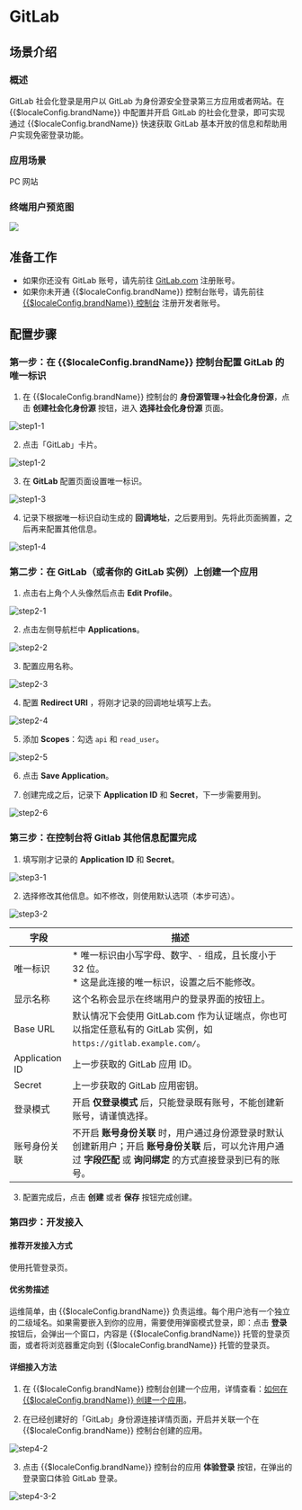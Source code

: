 # GitLab

<LastUpdated />

## 场景介绍

### 概述

GitLab 社会化登录是用户以 GitLab 为身份源安全登录第三方应用或者网站。在 {{$localeConfig.brandName}} 中配置并开启 GitLab 的社会化登录，即可实现通过 {{$localeConfig.brandName}} 快速获取 GitLab 基本开放的信息和帮助用户实现免密登录功能。

### 应用场景

PC 网站

### 终端用户预览图

<img src="./images/gitlab-login2.png" style="display:block;margin: 0 auto;">

## 准备工作

* 如果你还没有 GitLab 账号，请先前往 [GitLab.com](https://gitlab.com/users/sign_up/) 注册账号。
* 如果你未开通 {{$localeConfig.brandName}} 控制台账号，请先前往 [{{$localeConfig.brandName}} 控制台](https://authing.cn/) 注册开发者账号。

## 配置步骤

### 第一步：在 {{$localeConfig.brandName}} 控制台配置 GitLab 的唯一标识

1. 在 {{$localeConfig.brandName}} 控制台的 **身份源管理->社会化身份源**，点击 **创建社会化身份源** 按钮，进入 **选择社会化身份源** 页面。

![step1-1](./images/step1-1.png)

2. 点击「GitLab」卡片。

![step1-2](./images/step1-2.png)

3. 在 **GitLab** 配置页面设置唯一标识。

![step1-3](./images/step1-3.png)

4. 记录下根据唯一标识自动生成的 **回调地址**，之后要用到。先将此页面搁置，之后再来配置其他信息。

![step1-4](./images/step1-4.png)

### 第二步：在 GitLab（或者你的 GitLab 实例）上创建一个应用

1. 点击右上角个人头像然后点击 **Edit Profile**。

![step2-1](./images/step2-1.png)

2. 点击左侧导航栏中 **Applications**。

![step2-2](./images/step2-2.png)

3. 配置应用名称。

![step2-3](./images/step2-3.png)

4. 配置 **Redirect URI** ，将刚才记录的回调地址填写上去。

![step2-4](./images/step2-4.png)

5. 添加 **Scopes**：勾选 `api` 和 `read_user`。

![step2-5](./images/step2-5.png)

6. 点击 **Save Application**。

7. 创建完成之后，记录下 **Application ID** 和 **Secret**，下一步需要用到。

![step2-6](./images/step2-6.png)

### 第三步：在控制台将 Gitlab 其他信息配置完成

1. 填写刚才记录的 **Application ID** 和 **Secret**。

![step3-1](./images/step3-1.png)

2. 选择修改其他信息。如不修改，则使用默认选项（本步可选）。

![step3-2](./images/step3-2.png)

| 字段 | 描述 |
| ---- | ---- |
| 唯一标识 |* 唯一标识由小写字母、数字、`-` 组成，且长度小于 32 位。<br />* 这是此连接的唯一标识，设置之后不能修改。 |
| 显示名称 | 这个名称会显示在终端用户的登录界面的按钮上。  |
| Base URL | 默认情况下会使用 GitLab.com 作为认证端点，你也可以指定任意私有的 GitLab 实例，如 `https://gitlab.example.com/`。 |
| Application ID | 上一步获取的 GitLab 应用 ID。  |
| Secret  | 上一步获取的 GitLab 应用密钥。   |
| 登录模式 | 开启 **仅登录模式** 后，只能登录既有账号，不能创建新账号，请谨慎选择。 |
| 账号身份关联 | 不开启 **账号身份关联** 时，用户通过身份源登录时默认创建新用户；开启 **账号身份关联** 后，可以允许用户通过 **字段匹配** 或 **询问绑定** 的方式直接登录到已有的账号。|

3. 配置完成后，点击 **创建** 或者 **保存** 按钮完成创建。

### 第四步：开发接入

#### 推荐开发接入方式

使用托管登录页。

#### 优劣势描述

运维简单，由 {{$localeConfig.brandName}} 负责运维。每个用户池有一个独立的二级域名。如果需要嵌入到你的应用，需要使用弹窗模式登录，即：点击 **登录** 按钮后，会弹出一个窗口，内容是 {{$localeConfig.brandName}} 托管的登录页面，或者将浏览器重定向到 {{$localeConfig.brandName}} 托管的登录页。

#### 详细接入方法

1. 在 {{$localeConfig.brandName}} 控制台创建一个应用，详情查看：[如何在 {{$localeConfig.brandName}} 创建一个应用](/guides/app-new/create-app/create-app.md)。

2. 在已经创建好的「GitLab」身份源连接详情页面，开启并关联一个在 {{$localeConfig.brandName}} 控制台创建的应用。

![step4-2](./images/step4-2.png)

3. 点击 {{$localeConfig.brandName}} 控制台的应用 **体验登录** 按钮，在弹出的登录窗口体验 GitLab 登录。

![step4-3-2](./images/step4-3-2.png)
